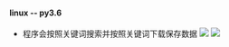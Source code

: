 #### linux --  py3.6

* 程序会按照关键词搜索并按照关键词下载保存数据
![](https://github.com/duolaAOA/seismic-data/tree/master/sina_com/example/filed.png?raw=true)
![](https://github.com/duolaAOA/seismic-data/tree/master/sina_com/example/img.png?raw=true)